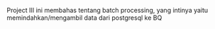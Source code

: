 Project III ini membahas tentang batch processing, yang intinya yaitu memindahkan/mengambil data dari postgresql ke BQ
